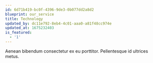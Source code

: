 ```yaml
---
id: 6d71b419-bc0f-4396-9de3-0b077dd2a8d2
blueprint: our_service
title: Technology
updated_by: dc11e792-8eb4-4c01-aaa0-a81f48cc974e
updated_at: 1675232403
is_featured:
  - '1'
---
```

Aenean bibendum consectetur ex eu porttitor. Pellentesque id ultrices metus.